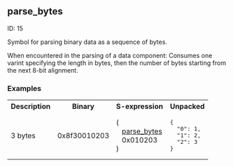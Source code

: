 ## parse_bytes

ID: 15

Symbol for parsing binary data as a sequence of bytes.

When encountered in the parsing of a data component: Consumes one varint specifying the length in bytes, then the number of bytes starting from the next 8-bit alignment.

### Examples

<table><tr><th>Description</th><th>Binary</th><th>S-expression</th><th>Unpacked</th></tr><tr><td>3 bytes</td><td>0x8f30010203</td><td>(<br>&nbsp;&nbsp;&nbsp;<a href="./parse_bytes.md">parse_bytes</a> <br>&nbsp;&nbsp;&nbsp;0x010203<br>)</td><td><pre>{
  "0": 1,
  "1": 2,
  "2": 3
}</pre></td></table>